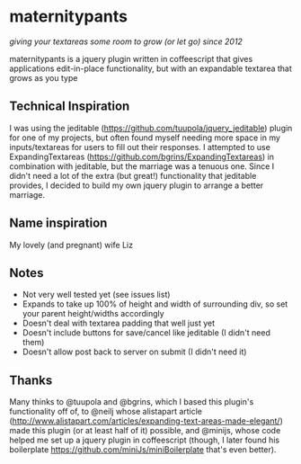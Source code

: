 # maternitypants

*giving your textareas some room to grow (or let go) since 2012*

maternitypants is a jquery plugin written in coffeescript that gives applications edit-in-place functionality, 
but with an expandable textarea that grows as you type

## Technical Inspiration

I was using the jeditable (https://github.com/tuupola/jquery_jeditable) plugin for one of my projects, but often
found myself needing more space in my inputs/textareas for users to fill out their responses.  I attempted to use 
ExpandingTextareas (https://github.com/bgrins/ExpandingTextareas) in combination with jeditable, but the marriage 
was a tenuous one.  Since I didn't need a lot of the extra (but great!) functionality that jeditable provides, I 
decided to build my own jquery plugin to arrange a better marriage.

## Name inspiration

My lovely (and pregnant) wife Liz

## Notes

* Not very well tested yet (see issues list)
* Expands to take up 100% of height and width of surrounding div, so set your parent height/widths accordingly
* Doesn't deal with textarea padding that well just yet
* Doesn't include buttons for save/cancel like jeditable (I didn't need them)
* Doesn't allow post back to server on submit (I didn't need it)

## Thanks

Many thinks to @tuupola and @bgrins, which I based this plugin's functionality off of, to @neilj whose 
alistapart article (http://www.alistapart.com/articles/expanding-text-areas-made-elegant/) made this plugin 
(or at least half of it) possible, and @minijs, whose code helped me set up a jquery plugin in coffeescript 
(though, I later found his boilerplate https://github.com/miniJs/miniBoilerplate that's even better).

